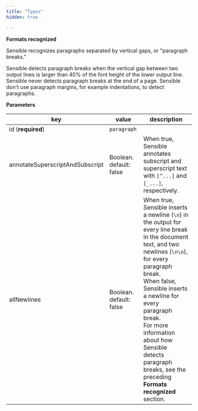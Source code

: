 ```yaml
---
title: "Types"
hidden: true

---
```


**Formats recognized** 

Sensible recognizes paragraphs separated by vertical gaps, or "paragraph breaks." 

Sensible detects paragraph breaks when the vertical gap between two output lines is larger than 40% of the font height of the lower output line. Sensible never detects paragraph breaks at the end of a page. Sensible don't use paragraph margins, for example indentations, to detect paragraphs.

**Parameters**

| key                             | value                   | description                                                  |
| ------------------------------- | ----------------------- | ------------------------------------------------------------ |
| id (**required**)               | `paragraph`             |                                                              |
| annotateSuperscriptAndSubscript | Boolean. default: false | When true, Sensible annotates subscript and superscript text with `[^...]` and `[_...]`, respectively. |
| allNewlines                     | Boolean. default: false | When true, Sensible inserts a newline (`\n`) in the output for every line break in the document text, and two newlines (`\n\n`), for every paragraph break.<br/>When false, Sensible inserts a newline for every paragraph break.<br/>For more information about how Sensible detects paragraph breaks, see the preceding **Formats recognized** section. |

